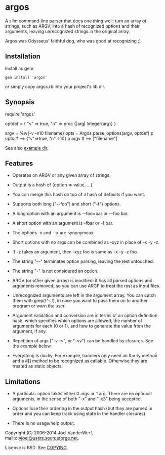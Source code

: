argos
====

A slim command-line parser that does one thing well: turn an array of
strings, such as ARGV, into a hash of recognized options and their
arguments, leaving unrecognized strings in the original array.

Argos was Odysseus' faithful dog, who was good at recognizing ;)

Installation
------------

Install as gem:

    gem install 'argos'

or simply copy argos.rb into your project's lib dir.

Synopsis
--------

   require 'argos'

   optdef = {
     "v"   => true,
     "n"   => proc {|arg| Integer(arg)}
   }

   argv = %w{-v -n10 filename}
   opts = Argos.parse_options(argv, optdef)
   p opts    # ==> {"v"=>true, "n"=>10}
   p argv    # ==> ["filename"]

See also [example dir](example/).

Features
--------

- Operates on ARGV or any given array of strings.

- Output is a hash of {option => value, ...}.

- You can merge this hash on top of a hash of defaults if you want.

- Supports both long ("--foo") and short ("-f") options.

- A long option with an argument is --foo=bar or --foo bar.

- A short option with an argument is -fbar or -f bar.

- The options -x and --x are synonymous.

- Short options with no args can be combined as -xyz in place of -x -y -z.

- If -z takes an argument, then -xyz foo is same as -x -y -z foo.

- The string "--" terminates option parsing, leaving the rest untouched.

- The string "-" is not considered an option.

- ARGV (or other given array) is modified: it has all parsed options
  and arguments removed, so you can use ARGF to treat the rest as input files.

- Unrecognized arguments are left in the argument array. You can catch them
  with grep(/^-./), in case you want to pass them on to another program or
  warn the user.

- Argument validation and conversion are in terms of an option definition
  hash, which specifies which options are allowed, the number of arguments
  for each (0 or 1), and how to generate the value from the argument, if any.

- Repetition of args ("-v -v", or "-vv") can be handled by closures. See
  the example below.

- Everything is ducky. For example, handlers only need an #arity method
  and a #[] method to be recognized as callable. Otherwise they are treated
  as static objects.


Limitations
-----------

- A particular option takes either 0 args or 1 arg. There are no optional
  arguments, in the sense of both "-x" and "-x3" being accepted.

- Options lose their ordering in the output hash (but they are parsed in
  order and you can keep track using state in the handler closures).

- There is no usage/help output.


Copyright (C) 2006-2014 Joel VanderWerf, mailto:vjoel@users.sourceforge.net.

License is BSD. See [COPYING](COPYING).
